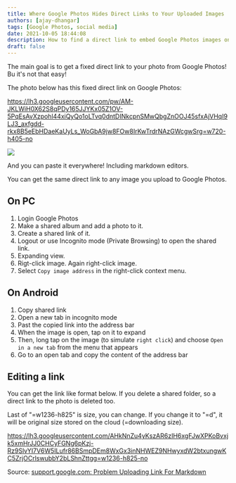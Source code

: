 ```yaml
---
title: Where Google Photos Hides Direct Links to Your Uploaded Images
authors: [ajay-dhangar]
tags: [Google Photos, social media]
date: 2021-10-05 18:44:08
description: How to find a direct link to embed Google Photos images on social media or on your website
draft: false
---
```


The main goal is to get a fixed direct link to your photo from Google Photos! Bu it's not that easy!

<!--truncate-->

The photo below has this fixed direct link on Google Photos:

https://lh3.googleusercontent.com/pw/AM-JKLWiH0X62S8qPDy165JJYKx05Z1OV-5PqEsAvXzpohl44xiQyQo1oLTvq0dntDINkcpnSMwQbgZnOOJ45sfxAjVHqI9LJ3_axfgdd-rkx8B5eEbHDaeKaUyLs_WoGbA9jw8FOw8IrKwTrdrNAzGWcgwSrg=w720-h405-no

![](https://lh3.googleusercontent.com/pw/AM-JKLWiH0X62S8qPDy165JJYKx05Z1OV-5PqEsAvXzpohl44xiQyQo1oLTvq0dntDINkcpnSMwQbgZnOOJ45sfxAjVHqI9LJ3_axfgdd-rkx8B5eEbHDaeKaUyLs_WoGbA9jw8FOw8IrKwTrdrNAzGWcgwSrg=w720-h405-no)

And you can paste it everywhere! Including markdown editors.

You can get the same direct link to any image you upload to Google Photos.

## On PC

1. Login Google Photos
2. Make a shared album and add a photo to it.
3. Create a shared link of it.
4. Logout or use Incognito mode (Private Browsing) to open the shared link.
5. Expanding view.
6. Rigt-click image. Again right-click image.
7. Select `Copy image address` in the right-click context menu.

## On Android

1. Copy shared link
2. Open a new tab in incognito mode
3. Past the copied link into the address bar
4. When the image is open, tap on it to expand
5. Then, long tap on the image (to simulate `right click`) and choose `Open in a new tab` from the menu that appears
6. Go to an open tab and copy the content of the address bar

## Editing a link

You can get the link like format below. If you delete a shared folder, so a direct link to the photo is deleted too.

Last of "=w1236-h825" is size, you can change. If you change it to "=d", it will be original size stored on the cloud (=downloading size).

https://lh3.googleusercontent.com/AHkNnZu4yKszAR6zIH6xgFJwXPKoBvxjk5xmHrJJ0CHCyFGNg6pKzj-Rz9SlvYI7V6W5ILufr86BSmpDEm8WxGx3inNHWEZ9NHwyxdW2btxungwKC5ZrjOCrlswubbY2bLShnZttgg=w1236-h825-no

Source: <a href='https://support.google.com/photos/thread/10444052/problem-uploading-link-for-markdown?hl=en&msgid=14212672' class='external'>support.google.com: Problem Uploading Link For Markdown</a>
